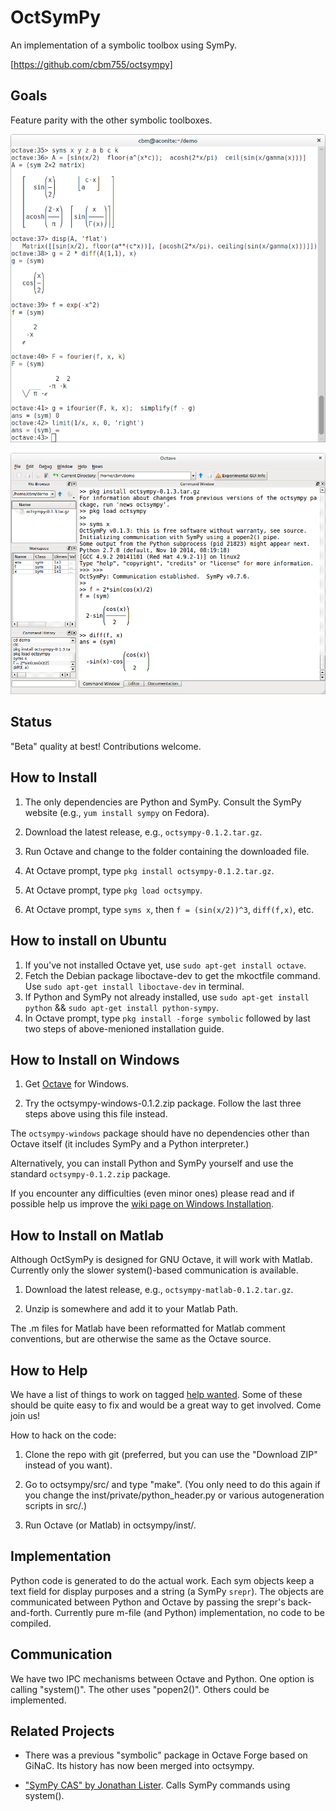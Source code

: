 OctSymPy
========

An implementation of a symbolic toolbox using SymPy.

[https://github.com/cbm755/octsympy]


Goals
-----

Feature parity with the other symbolic toolboxes.

![Screenshot 1](/screenshot.png)

![Screenshot 2](/screenshot-install.png)



Status
------

"Beta" quality at best!  Contributions welcome.

How to Install
--------------

1. The only dependencies are Python and SymPy.  Consult the SymPy
   website (e.g., `yum install sympy` on Fedora).

2. Download the latest release, e.g., `octsympy-0.1.2.tar.gz`.

3. Run Octave and change to the folder containing the downloaded file.

4. At Octave prompt, type `pkg install octsympy-0.1.2.tar.gz`.

5. At Octave prompt, type `pkg load octsympy`.

6. At Octave prompt, type `syms x`, then `f = (sin(x/2))^3`,
   `diff(f,x)`, etc.

How to install on Ubuntu
-------------------------

1. If you've not installed Octave yet, use `sudo apt-get install octave`.
2. Fetch the Debian package liboctave-dev to get the mkoctfile command. Use `sudo apt-get install liboctave-dev` in terminal.
3. If Python and SymPy not already installed, use `sudo apt-get install python` && `sudo apt-get install python-sympy`.
4. In Octave prompt, type `pkg install -forge symbolic` followed by last two steps of above-menioned installation guide.

How to Install on Windows
-------------------------

1.  Get [Octave](http://www.octave.org) for Windows.

2.  Try the octsympy-windows-0.1.2.zip package.  Follow the last three
    steps above using this file instead.

The `octsympy-windows` package should have no dependencies other than
Octave itself (it includes SymPy and a Python interpreter.)

Alternatively, you can install Python and SymPy yourself and use the
standard `octsympy-0.1.2.zip` package.

If you encounter any difficulties (even minor ones) please read and
if possible help us improve the
[wiki page on Windows Installation](https://github.com/cbm755/octsympy/wiki/Notes-on-Windows-installation).




How to Install on Matlab
------------------------

Although OctSymPy is designed for GNU Octave, it will work with
Matlab.  Currently only the slower system()-based communication is
available.

1.  Download the latest release, e.g., `octsympy-matlab-0.1.2.tar.gz`.

2.  Unzip is somewhere and add it to your Matlab Path.

The .m files for Matlab have been reformatted for Matlab comment
conventions, but are otherwise the same as the Octave source.


How to Help
-----------

We have a list of things to work on tagged [help
wanted](https://github.com/cbm755/octsympy/issues?q=is:open+is:issue+label:"help+wanted").
Some of these should be quite easy to fix and would be a great way to
get involved.  Come join us!

How to hack on the code:

1.  Clone the repo with git (preferred, but you can use the "Download
    ZIP" instead of you want).

2.  Go to octsympy/src/ and type "make".  (You only need to do this
    again if you change the inst/private/python_header.py or various
    autogeneration scripts in src/.)

3.  Run Octave (or Matlab) in octsympy/inst/.



Implementation
--------------

Python code is generated to do the actual work.  Each sym objects keep
a text field for display purposes and a string (a SymPy `srepr`).  The
objects are communicated between Python and Octave by passing the
srepr's back-and-forth.  Currently pure m-file (and Python)
implementation, no code to be compiled.



Communication
-------------

We have two IPC mechanisms between Octave and Python.  One option is
calling "system()".  The other uses "popen2()".  Others could be
implemented.



Related Projects
----------------

  * There was a previous "symbolic" package in Octave Forge based on
    GiNaC.  Its history has now been merged into octsympy.

  * ["SymPy CAS" by Jonathan Lister](http://www.mathworks.com/matlabcentral/fileexchange/42787-sympy-cas-in-matlab).
    Calls SymPy commands using system().

